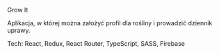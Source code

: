 Grow It

Aplikacja, w której można założyć profil dla rośliny i prowadzić dziennik uprawy. 

Tech: React, Redux, React Router, TypeScript, SASS, Firebase
